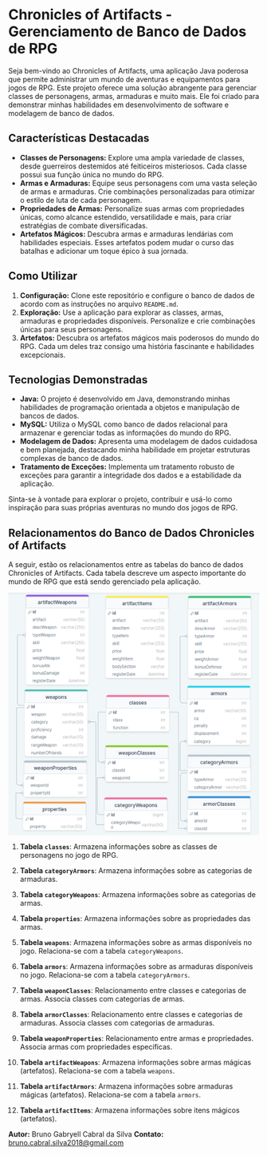 # Chronicles of Artifacts - Gerenciamento de Banco de Dados de RPG

Seja bem-vindo ao Chronicles of Artifacts, uma aplicação Java poderosa que permite administrar um mundo de aventuras e equipamentos para jogos de RPG. Este projeto oferece uma solução abrangente para gerenciar classes de personagens, armas, armaduras e muito mais. Ele foi criado para demonstrar minhas habilidades em desenvolvimento de software e modelagem de banco de dados.

## Características Destacadas

- **Classes de Personagens:** Explore uma ampla variedade de classes, desde guerreiros destemidos até feiticeiros misteriosos. Cada classe possui sua função única no mundo do RPG.
- **Armas e Armaduras:** Equipe seus personagens com uma vasta seleção de armas e armaduras. Crie combinações personalizadas para otimizar o estilo de luta de cada personagem.
- **Propriedades de Armas:** Personalize suas armas com propriedades únicas, como alcance estendido, versatilidade e mais, para criar estratégias de combate diversificadas.
- **Artefatos Mágicos:** Descubra armas e armaduras lendárias com habilidades especiais. Esses artefatos podem mudar o curso das batalhas e adicionar um toque épico à sua jornada.

## Como Utilizar

1. **Configuração:** Clone este repositório e configure o banco de dados de acordo com as instruções no arquivo `README.md`.
2. **Exploração:** Use a aplicação para explorar as classes, armas, armaduras e propriedades disponíveis. Personalize e crie combinações únicas para seus personagens.
3. **Artefatos:** Descubra os artefatos mágicos mais poderosos do mundo do RPG. Cada um deles traz consigo uma história fascinante e habilidades excepcionais.

## Tecnologias Demonstradas

- **Java:** O projeto é desenvolvido em Java, demonstrando minhas habilidades de programação orientada a objetos e manipulação de bancos de dados.
- **MySQL:** Utiliza o MySQL como banco de dados relacional para armazenar e gerenciar todas as informações do mundo do RPG.
- **Modelagem de Dados:** Apresenta uma modelagem de dados cuidadosa e bem planejada, destacando minha habilidade em projetar estruturas complexas de banco de dados.
- **Tratamento de Exceções:** Implementa um tratamento robusto de exceções para garantir a integridade dos dados e a estabilidade da aplicação.

Sinta-se à vontade para explorar o projeto, contribuir e usá-lo como inspiração para suas próprias aventuras no mundo dos jogos de RPG.

## Relacionamentos do Banco de Dados Chronicles of Artifacts

A seguir, estão os relacionamentos entre as tabelas do banco de dados Chronicles of Artifacts. Cada tabela descreve um aspecto importante do mundo de RPG que está sendo gerenciado pela aplicação.

<div align="center">
  <img align="center" src="./src/images/schema.png" alt= "Esquema do Banco de dados do projeto" />
</div>

1. **Tabela `classes`**: Armazena informações sobre as classes de personagens no jogo de RPG.

2. **Tabela `categoryArmors`**: Armazena informações sobre as categorias de armaduras.

3. **Tabela `categoryWeapons`**: Armazena informações sobre as categorias de armas.

4. **Tabela `properties`**: Armazena informações sobre as propriedades das armas.

5. **Tabela `weapons`**: Armazena informações sobre as armas disponíveis no jogo. Relaciona-se com a tabela `categoryWeapons`.

6. **Tabela `armors`**: Armazena informações sobre as armaduras disponíveis no jogo. Relaciona-se com a tabela `categoryArmors`.

7. **Tabela `weaponClasses`**: Relacionamento entre classes e categorias de armas. Associa classes com categorias de armas.

8. **Tabela `armorClasses`**: Relacionamento entre classes e categorias de armaduras. Associa classes com categorias de armaduras.

9. **Tabela `weaponProperties`**: Relacionamento entre armas e propriedades. Associa armas com propriedades específicas.

10. **Tabela `artifactWeapons`**: Armazena informações sobre armas mágicas (artefatos). Relaciona-se com a tabela `weapons`.

11. **Tabela `artifactArmors`**: Armazena informações sobre armaduras mágicas (artefatos). Relaciona-se com a tabela `armors`.

12. **Tabela `artifactItems`**: Armazena informações sobre itens mágicos (artefatos).

**Autor:** Bruno Gabryell Cabral da Silva
**Contato:** bruno.cabral.silva2018@gmail.com
